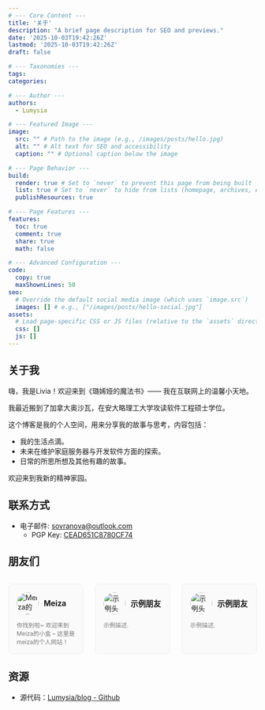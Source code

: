 ```yaml
---
# --- Core Content ---
title: '关于'
description: "A brief page description for SEO and previews."
date: '2025-10-03T19:42:26Z'
lastmod: '2025-10-03T19:42:26Z'
draft: false

# --- Taxonomies ---
tags:
categories:

# --- Author ---
authors:
  - Lumysia

# --- Featured Image ---
image:
  src: "" # Path to the image (e.g., /images/posts/hello.jpg)
  alt: "" # Alt text for SEO and accessibility
  caption: "" # Optional caption below the image

# --- Page Behavior ---
build:
  render: true # Set to `never` to prevent this page from being built
  list: true # Set to `never` to hide from lists (homepage, archives, etc.)
  publishResources: true

# --- Page Features ---
features:
  toc: true
  comment: true
  share: true
  math: false

# --- Advanced Configuration ---
code:
  copy: true
  maxShownLines: 50
seo:
  # Override the default social media image (which uses `image.src`)
  images: [] # e.g., ["/images/posts/hello-social.jpg"]
assets:
  # Load page-specific CSS or JS files (relative to the `assets` directory)
  css: []
  js: []
---
```


## 关于我

嗨，我是Livia！欢迎来到《璐㛓娅的魔法书》—— 我在互联网上的温馨小天地。

我最近搬到了加拿大奥沙瓦，在安大略理工大学攻读软件工程硕士学位。

这个博客是我的个人空间，用来分享我的故事与思考，内容包括：

- 我的生活点滴。
- 未来在维护家庭服务器与开发软件方面的探索。
- 日常的所思所想及其他有趣的故事。

欢迎来到我新的精神家园。

## 联系方式

- 电子邮件: <sovranova@outlook.com>
  - PGP Key: [CEAD651C8780CF74](/gpg-lumysia-pubkey.asc)

## 朋友们

<style>
  .friends-grid {
    display: grid;
    grid-template-columns: 1fr 1fr 1fr;
    gap: 1.5rem;
    list-style-type: none;
    padding: 0;
    margin-top: 2rem;
  }

  .friend-card {
    border: 1px solid var(--border-color, #eee);
    background: var(--card-background, #fafafa);
    border-radius: 8px;
    padding: 1rem;
    transition: transform 0.2s, box-shadow 0.2s;
    text-align: left;
  }
  .friend-card:hover {
    transform: translateY(-5px);
    box-shadow: 0 4px 12px rgba(0,0,0,0.1);
  }

  .card-header {
    display: flex;
    align-items: center;
    margin-bottom: 0.75rem;
  }

  .card-avatar {
    width: 45px;
    height: 45px;
    border-radius: 50%;
    object-fit: cover;
    margin-right: 10px;
  }

  .card-name {
    font-weight: bold;
    font-size: 1.1em;
    color: var(--body-color);
  }

  .card-description {
    font-size: 0.85em;
    color: var(--secondary-color, #777);
    margin: 0;
  }

  .friend-card a {
    text-decoration: none;
    color: inherit;
  }

  body[theme="dark"] .friend-card {
    border: 1px solid #333;
    background: #252627;
  }
  body[theme="dark"] .friend-card:hover {
    box-shadow: 0 4px 12px rgba(0,0,0,0.3);
  }

  @media (max-width: 768px) {
    .friends-grid {
      grid-template-columns: 1fr 1fr;
    }
  }
  @media (max-width: 480px) {
    .friends-grid {
      grid-template-columns: 1fr;
    }
  }
</style>

<div class="friends-grid">

  <div class="friend-card">
    <a href="https://meiza.cc/" target="_blank" rel="noopener noreferrer">
      <div class="card-header">
        <img src="https://meiza.cc/wp-content/uploads/2024/11/%E9%80%8F%E6%98%8E%E5%BA%95812264566f14da8ea7f525b8cb97fc1e-01.png" alt="Meiza的头像" class="card-avatar">
        <span class="card-name">Meiza</span>
      </div>
      <p class="card-description">
        你找到啦~ 欢迎来到Meiza的小盒 – 这里是meiza的个人网站！
      </p>
    </a>
  </div>

  <div class="friend-card">
    <a href="https://example.com" target="_blank" rel="noopener noreferrer">
      <div class="card-header">
        <img src="https://i.pravatar.cc/300" alt="示例头像" class="card-avatar">
        <span class="card-name">示例朋友</span>
      </div>
      <p class="card-description">
        示例描述.
      </p>
    </a>
  </div>
  
  <div class="friend-card">
    <a href="https://example.com" target="_blank" rel="noopener noreferrer">
      <div class="card-header">
        <img src="https://i.pravatar.cc/300" alt="示例头像" class="card-avatar">
        <span class="card-name">示例朋友</span>
      </div>
      <p class="card-description">
        示例描述.
      </p>
    </a>
  </div>

</div>

## 资源

- 源代码：[Lumysia/blog - Github](https://github.com/Lumysia/blog)

